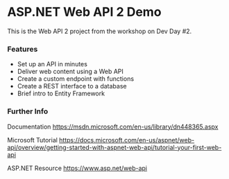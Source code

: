 # <span>ASP.NET</span> Web API 2 Demo

This is the Web API 2 project from the workshop on Dev Day #2.

### Features
- Set up an API in minutes
- Deliver web content using a Web API
- Create a custom endpoint with functions
- Create a REST interface to a database
- Brief intro to Entity Framework



### Further Info
Documentation
https://msdn.microsoft.com/en-us/library/dn448365.aspx

Microsoft Tutorial
https://docs.microsoft.com/en-us/aspnet/web-api/overview/getting-started-with-aspnet-web-api/tutorial-your-first-web-api

ASP.NET Resource
https://www.asp.net/web-api

